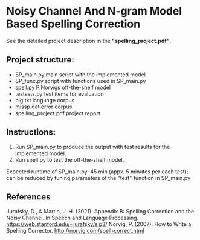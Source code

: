 # Noisy Channel And N-gram Model Based Spelling Correction

See the detailed project description in the **"spelling_project.pdf"**.

## Project structure:
- SP_main.py 		        main script with the implemented model
- SP_func.py 		        script with functions used in SP_main.py 
- spell.py 		          P.Norvigs off-the-shelf model
- testsets.py 		      test items for evaluation
- big.txt		            language corpus
- missp.dat		          error corpus
- spelling_project.pdf 	project report

## Instructions:

1. Run SP_main.py to produce the output with test results for the implemented model.
2. Run spell.py to test the off-the-shelf model.

Expected runtime of SP_main.py: 45 min (appx. 5 minutes per each test); can be reduced by tuning parameters of the "test" function in SP_main.py

## References
Jurafsky, D., & Martin, J. H. (2021). Appendix B: Spelling Correction and the Noisy Channel. In Speech and Language Processing. https://web.stanford.edu/~jurafsky/slp3/
Norvig, P. (2007). How to Write a Spelling Corrector. http://norvig.com/spell-correct.html

